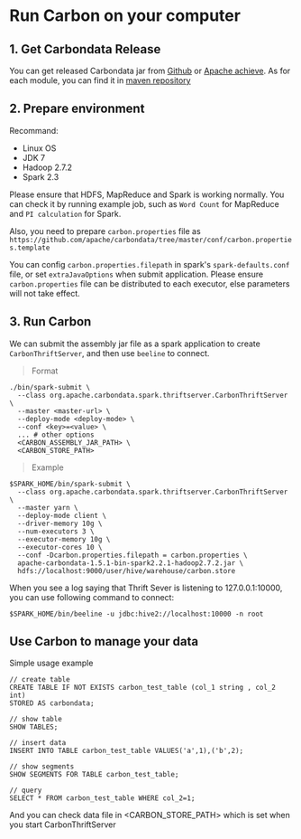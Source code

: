 # Run Carbon on your computer

## 1. Get Carbondata Release

You can get released Carbondata jar from [Github](https://github.com/apache/carbondata/releases) or [Apache achieve](https://dist.apache.org/repos/dist/release/carbondata/). As for each module, you can find it in [maven repository](https://search.maven.org/search?q=g:org.apache.carbondata)

## 2. Prepare environment

Recommand:
- Linux OS
- JDK 7
- Hadoop 2.7.2
- Spark 2.3

Please ensure that HDFS, MapReduce and Spark is working normally. You can check it by running example job, such as `Word Count` for MapReduce and `PI calculation` for Spark.

Also, you need to prepare `carbon.properties` file as `https://github.com/apache/carbondata/tree/master/conf/carbon.properties.template`

You can config `carbon.properties.filepath` in spark's  `spark-defaults.conf` file, or set `extraJavaOptions` when submit application.
Please ensure `carbon.properties` file can be distributed to each executor, else parameters will not take effect.


## 3. Run Carbon
We can submit the assembly jar file as a spark application to create `CarbonThriftServer`, and then use `beeline` to connect.

> Format
```
./bin/spark-submit \
  --class org.apache.carbondata.spark.thriftserver.CarbonThriftServer  \
  --master <master-url> \
  --deploy-mode <deploy-mode> \
  --conf <key>=<value> \
  ... # other options
  <CARBON_ASSEMBLY_JAR_PATH> \
  <CARBON_STORE_PATH>
```

> Example
```
$SPARK_HOME/bin/spark-submit \
  --class org.apache.carbondata.spark.thriftserver.CarbonThriftServer  \
  --master yarn \
  --deploy-mode client \
  --driver-memory 10g \
  --num-executors 3 \
  --executor-memory 10g \ 
  --executor-cores 10 \
  --conf -Dcarbon.properties.filepath = carbon.properties \
  apache-carbondata-1.5.1-bin-spark2.2.1-hadoop2.7.2.jar \
  hdfs://localhost:9000/user/hive/warehouse/carbon.store
```

When you see a log saying that Thrift Sever is listening to 127.0.0.1:10000, you can use following command to connect:
```
$SPARK_HOME/bin/beeline -u jdbc:hive2://localhost:10000 -n root
```

## Use Carbon to manage your data

Simple usage example

```
// create table
CREATE TABLE IF NOT EXISTS carbon_test_table (col_1 string , col_2 int)
STORED AS carbondata;

// show table 
SHOW TABLES;

// insert data
INSERT INTO TABLE carbon_test_table VALUES('a',1),('b',2);

// show segments
SHOW SEGMENTS FOR TABLE carbon_test_table;

// query
SELECT * FROM carbon_test_table WHERE col_2=1;
```

And you can check data file in <CARBON_STORE_PATH> which is set when you start CarbonThriftServer
